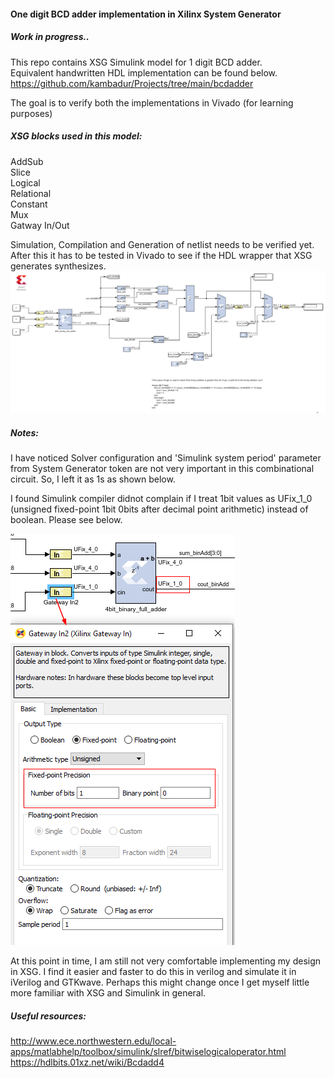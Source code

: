 #### One digit BCD adder implementation in Xilinx System Generator

##### Work in progress..  

This repo contains XSG Simulink model for 1 digit BCD adder.  
Equivalent handwritten HDL implementation can be found below.  
https://github.com/kambadur/Projects/tree/main/bcdadder  

The goal is to verify both the implementations in Vivado (for learning purposes)  

##### XSG blocks used in this model:  
AddSub  
Slice  
Logical  
Relational  
Constant  
Mux  
Gatway In/Out  


Simulation, Compilation and Generation of netlist needs to be verified yet. After this it has to be tested in Vivado to see if the HDL wrapper that XSG generates synthesizes.  
![](assets/bcdadd_1dig.png)   


##### Notes:  
I have noticed Solver configuration and 'Simulink system period' parameter from System Generator token are not very important in this combinational circuit.  So, I left it as 1s as shown below.

I found Simulink compiler didnot complain if I treat 1bit values as UFix_1_0 (unsigned fixed-point 1bit 0bits after decimal point arithmetic) instead of boolean. Please see below.  

![](assets/UFix_1_0.png)  

At this point in time, I am still not very comfortable implementing my design in XSG. I find it easier and faster to do this in verilog and simulate it in iVerilog and GTKwave. Perhaps this might change once I get myself little more familiar with XSG and Simulink in general.  


##### Useful resources:  
http://www.ece.northwestern.edu/local-apps/matlabhelp/toolbox/simulink/slref/bitwiselogicaloperator.html  
https://hdlbits.01xz.net/wiki/Bcdadd4  
